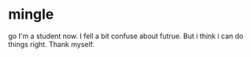 # mingle
go
I'm a student now.
I fell a bit confuse about futrue.
But i think i can do things right.
Thank myself.
